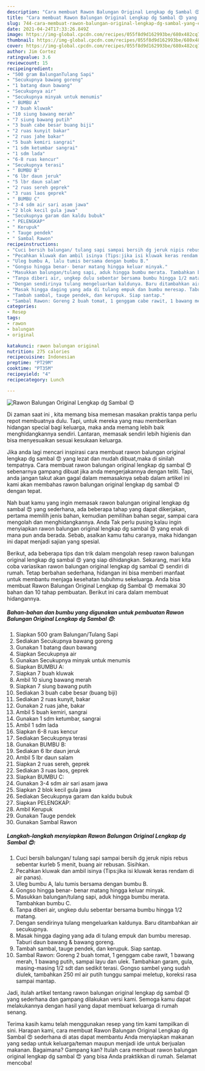 ```yaml
---
description: "Cara membuat Rawon Balungan Original Lengkap dg Sambal 😍 yang enak dan Mudah Dibuat"
title: "Cara membuat Rawon Balungan Original Lengkap dg Sambal 😍 yang enak dan Mudah Dibuat"
slug: 744-cara-membuat-rawon-balungan-original-lengkap-dg-sambal-yang-enak-dan-mudah-dibuat
date: 2021-04-24T17:33:26.849Z
image: https://img-global.cpcdn.com/recipes/055f8d9d162993be/680x482cq70/rawon-balungan-original-lengkap-dg-sambal-😍-foto-resep-utama.jpg
thumbnail: https://img-global.cpcdn.com/recipes/055f8d9d162993be/680x482cq70/rawon-balungan-original-lengkap-dg-sambal-😍-foto-resep-utama.jpg
cover: https://img-global.cpcdn.com/recipes/055f8d9d162993be/680x482cq70/rawon-balungan-original-lengkap-dg-sambal-😍-foto-resep-utama.jpg
author: Jim Cortez
ratingvalue: 3.6
reviewcount: 15
recipeingredient:
- "500 gram BalunganTulang Sapi"
- "Secukupnya bawang goreng"
- "1 batang daun bawang"
- "Secukupnya air"
- "Secukupnya minyak untuk menumis"
- " BUMBU A"
- "7 buah kluwak"
- "10 siung bawang merah"
- "7 siung bawang putih"
- "3 buah cabe besar buang biji"
- "2 ruas kunyit bakar"
- "2 ruas jahe bakar"
- "5 buah kemiri sangrai"
- "1 sdm ketumbar sangrai"
- "1 sdm lada"
- "6-8 ruas kencur"
- "Secukupnya terasi"
- " BUMBU B"
- "6 lbr daun jeruk"
- "5 lbr daun salam"
- "2 ruas sereh geprek"
- "3 ruas laos geprek"
- " BUMBU C"
- "3-4 sdm air sari asam jawa"
- "2 blok kecil gula jawa"
- "Secukupnya garam dan kaldu bubuk"
- " PELENGKAP"
- " Kerupuk"
- " Tauge pendek"
- " Sambal Rawon"
recipeinstructions:
- "Cuci bersih balungan/ tulang sapi sampai bersih dg jeruk nipis rebus sebentar kurleb 5 menit, buang air rebusan. Sisihkan."
- "Pecahkan kluwak dan ambil isinya (Tips:jika isi kluwak keras rendam di air panas)."
- "Uleg bumbu A, lalu tumis bersama dengan bumbu B."
- "Gongso hingga benar- benar matang hingga keluar minyak."
- "Masukkan balungan/tulang sapi, aduk hingga bumbu merata. Tambahkan bumbu C."
- "Tanpa diberi air, ungkep dulu sebentar bersama bumbu hingga 1/2 matang."
- "Dengan sendirinya tulang mengeluarkan kaldunya. Baru ditambahkan air secukupnya."
- "Masak hingga daging yang ada di tulang empuk dan bumbu meresap. Taburi daun bawang &amp; bawang goreng."
- "Tambah sambal, tauge pendek, dan kerupuk. Siap santap."
- "Sambal Rawon: Goreng 2 buah tomat, 1 genggam cabe rawit, 1 bawang merah, 1 bawang putih, sampai layu dan ulek. Tambahkan garam, gula, masing-masing 1/2 sdt dan sedikit terasi. Gongso sambel yang sudah diulek, tambahkan 250 ml air putih tunggu sampai meletup, koreksi rasa sampai mantap."
categories:
- Resep
tags:
- rawon
- balungan
- original

katakunci: rawon balungan original 
nutrition: 275 calories
recipecuisine: Indonesian
preptime: "PT29M"
cooktime: "PT35M"
recipeyield: "4"
recipecategory: Lunch

---
```



![Rawon Balungan Original Lengkap dg Sambal 😍](https://img-global.cpcdn.com/recipes/055f8d9d162993be/680x482cq70/rawon-balungan-original-lengkap-dg-sambal-😍-foto-resep-utama.jpg)

Di zaman  saat ini , kita memang bisa memesan masakan praktis tanpa perlu repot membuatnya dulu. Tapi, untuk mereka yang mau memberikan hidangan special bagi keluarga, maka anda memang lebih baik menghidangkannya sendiri. Lantaran, memasak sendiri lebih higienis dan bisa menyesuaikan sesuai kesukaan keluarga.

Jika anda lagi mencari inspirasi cara membuat rawon balungan original lengkap dg sambal 😍 yang lezat dan mudah dibuat,maka di sinilah tempatnya. Cara membuat rawon balungan original lengkap dg sambal 😍  sebenarnya gampang dibuat jika anda mengerjakannya dengan teliti. Tapi, anda jangan takut akan gagal dalam memasaknya 
sebab dalam artikel ini kami akan membahas rawon balungan original lengkap dg sambal 😍 dengan tepat.  



Nah buat kamu yang ingin memasak rawon balungan original lengkap dg sambal 😍 yang sederhana, ada beberapa tahap yang dapat dikerjakan, pertama memilih jenis bahan, kemudian pemilihan bahan segar, sampai cara mengolah dan menghidangkannya. Anda Tak perlu pusing kalau ingin menyiapkan rawon balungan original lengkap dg sambal 😍 yang enak di mana pun anda berada. Sebab, asalkan kamu  tahu caranya, maka hidangan ini dapat menjadi sajian yang spesial.

Berikut, ada beberapa tips dan trik dalam mengolah resep rawon balungan original lengkap dg sambal 😍 yang siap dihidangkan. Sekarang, mari kita coba variasikan rawon balungan original lengkap dg sambal 😍 sendiri di rumah. Tetap berbahan sederhana, hidangan ini bisa memberi manfaat untuk membantu menjaga kesehatan tubuhmu sekeluarga. Anda bisa membuat Rawon Balungan Original Lengkap dg Sambal 😍 memakai 30 bahan dan 10 tahap pembuatan. Berikut ini cara dalam membuat hidangannya.

<!--inarticleads1-->

##### Bahan-bahan dan bumbu yang digunakan untuk pembuatan Rawon Balungan Original Lengkap dg Sambal 😍:

1. Siapkan 500 gram Balungan/Tulang Sapi
1. Sediakan Secukupnya bawang goreng
1. Gunakan 1 batang daun bawang
1. Siapkan Secukupnya air
1. Gunakan Secukupnya minyak untuk menumis
1. Siapkan  BUMBU A:
1. Siapkan 7 buah kluwak
1. Ambil 10 siung bawang merah
1. Siapkan 7 siung bawang putih
1. Sediakan 3 buah cabe besar (buang biji)
1. Sediakan 2 ruas kunyit, bakar
1. Gunakan 2 ruas jahe, bakar
1. Ambil 5 buah kemiri, sangrai
1. Gunakan 1 sdm ketumbar, sangrai
1. Ambil 1 sdm lada
1. Siapkan 6-8 ruas kencur
1. Sediakan Secukupnya terasi
1. Gunakan  BUMBU B:
1. Sediakan 6 lbr daun jeruk
1. Ambil 5 lbr daun salam
1. Siapkan 2 ruas sereh, geprek
1. Sediakan 3 ruas laos, geprek
1. Siapkan  BUMBU C:
1. Gunakan 3-4 sdm air sari asam jawa
1. Siapkan 2 blok kecil gula jawa
1. Sediakan Secukupnya garam dan kaldu bubuk
1. Siapkan  PELENGKAP:
1. Ambil  Kerupuk
1. Gunakan  Tauge pendek
1. Gunakan  Sambal Rawon




<!--inarticleads2-->

##### Langkah-langkah menyiapkan Rawon Balungan Original Lengkap dg Sambal 😍:

1. Cuci bersih balungan/ tulang sapi sampai bersih dg jeruk nipis rebus sebentar kurleb 5 menit, buang air rebusan. Sisihkan.
1. Pecahkan kluwak dan ambil isinya (Tips:jika isi kluwak keras rendam di air panas).
1. Uleg bumbu A, lalu tumis bersama dengan bumbu B.
1. Gongso hingga benar- benar matang hingga keluar minyak.
1. Masukkan balungan/tulang sapi, aduk hingga bumbu merata. Tambahkan bumbu C.
1. Tanpa diberi air, ungkep dulu sebentar bersama bumbu hingga 1/2 matang.
1. Dengan sendirinya tulang mengeluarkan kaldunya. Baru ditambahkan air secukupnya.
1. Masak hingga daging yang ada di tulang empuk dan bumbu meresap. Taburi daun bawang &amp; bawang goreng.
1. Tambah sambal, tauge pendek, dan kerupuk. Siap santap.
1. Sambal Rawon: Goreng 2 buah tomat, 1 genggam cabe rawit, 1 bawang merah, 1 bawang putih, sampai layu dan ulek. Tambahkan garam, gula, masing-masing 1/2 sdt dan sedikit terasi. Gongso sambel yang sudah diulek, tambahkan 250 ml air putih tunggu sampai meletup, koreksi rasa sampai mantap.




Jadi, itulah artikel tentang  rawon balungan original lengkap dg sambal 😍  yang sederhana dan gampang dilakukan versi kami. Semoga kamu dapat melakukannya dengan hasil yang dapat membuat keluarga di rumah senang. 

Terima kasih kamu telah menggunakan resep yang tim kami tampilkan di sini. Harapan kami, cara membuat  Rawon Balungan Original Lengkap dg Sambal 😍 sederhana di atas dapat membantu Anda menyiapkan makanan yang sedap untuk keluarga/teman maupun menjadi ide untuk berjualan makanan. Bagaimana? Gampang kan? Itulah cara membuat rawon balungan original lengkap dg sambal 😍 yang bisa Anda praktikkan di rumah. Selamat mencoba!


